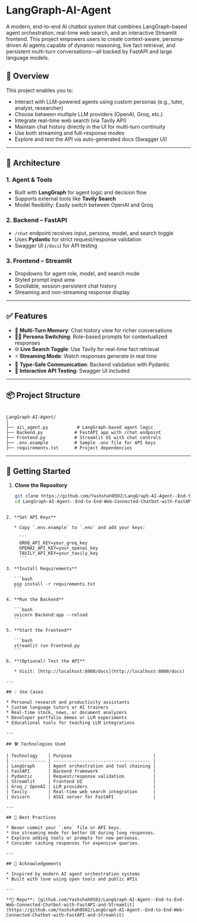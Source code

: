 # LangGraph-AI-Agent  
A modern, end-to-end AI chatbot system that combines LangGraph-based agent orchestration, real-time web search, and an interactive Streamlit frontend. This project empowers users to create context-aware, persona-driven AI agents capable of dynamic reasoning, live fact retrieval, and persistent multi-turn conversations—all backed by FastAPI and large language models.

## 🧠 Overview

This project enables you to:

- Interact with LLM-powered agents using custom personas (e.g., tutor, analyst, researcher)
- Choose between multiple LLM providers (OpenAI, Groq, etc.)
- Integrate real-time web search (via Tavily API)
- Maintain chat history directly in the UI for multi-turn continuity
- Use both streaming and full-response modes
- Explore and test the API via auto-generated docs (Swagger UI)

---

## 🧩 Architecture

### 1. Agent & Tools
- Built with **LangGraph** for agent logic and decision flow
- Supports external tools like **Tavily Search**
- Model flexibility: Easily switch between OpenAI and Groq

### 2. Backend – FastAPI
- `/chat` endpoint receives input, persona, model, and search toggle
- Uses **Pydantic** for strict request/response validation
- Swagger UI (`/docs`) for API testing

### 3. Frontend – Streamlit
- Dropdowns for agent role, model, and search mode
- Styled prompt input area
- Scrollable, session-persistent chat history
- Streaming and non-streaming response display

---

## ✅ Features

- 🔁 **Multi-Turn Memory**: Chat history view for richer conversations
- 🧑‍🎓 **Persona Switching**: Role-based prompts for contextualized responses
- 🌐 **Live Search Toggle**: Use Tavily for real-time fact retrieval
- ⚡ **Streaming Mode**: Watch responses generate in real time
- 🔐 **Type-Safe Communication**: Backend validation with Pydantic
- 🧪 **Interactive API Testing**: Swagger UI included

---

## 📦 Project Structure

```

LangGraph-AI-Agent/
│
├── ai\_agent.py           # LangGraph-based agent logic
├── Backend.py            # FastAPI app with /chat endpoint
├── Frontend.py           # Streamlit UI with chat controls
├── .env.example          # Sample .env file for API keys
├── requirements.txt      # Project dependencies

````

---

## 🚀 Getting Started

1. **Clone the Repository**
   ```bash
   git clone https://github.com/Yashshah0502/LangGraph-AI-Agent--End-to-End-Web-Connected-Chatbot-with-FastAPI-and-Streamlit.git
   cd LangGraph-AI-Agent--End-to-End-Web-Connected-Chatbot-with-FastAPI-and-Streamlit
````

2. **Set API Keys**

   * Copy `.env.example` to `.env` and add your keys:

     ```
     GROQ_API_KEY=your_groq_key
     OPENAI_API_KEY=your_openai_key
     TAVILY_API_KEY=your_tavily_key
     ```

3. **Install Requirements**

   ```bash
   pip install -r requirements.txt
   ```

4. **Run the Backend**

   ```bash
   uvicorn Backend:app --reload
   ```

5. **Start the Frontend**

   ```bash
   streamlit run Frontend.py
   ```

6. **(Optional) Test the API**

   * Visit: [http://localhost:8000/docs](http://localhost:8000/docs)

---

## 💡 Use Cases

* Personal research and productivity assistants
* Custom language tutors or AI trainers
* Real-time stock, news, or document analyzers
* Developer portfolio demos or LLM experiments
* Educational tools for teaching LLM integrations

---

## 🛠 Technologies Used

| Technology    | Purpose                               |
| ------------- | ------------------------------------- |
| LangGraph     | Agent orchestration and tool chaining |
| FastAPI       | Backend framework                     |
| Pydantic      | Request/response validation           |
| Streamlit     | Frontend UI                           |
| Groq / OpenAI | LLM providers                         |
| Tavily        | Real-time web search integration      |
| Uvicorn       | ASGI server for FastAPI               |

---

## 📌 Best Practices

* Never commit your `.env` file or API keys.
* Use streaming mode for better UX during long responses.
* Explore adding tools or prompts for new personas.
* Consider caching responses for expensive queries.

---

## 🙌 Acknowledgements

* Inspired by modern AI agent orchestration systems
* Built with love using open tools and public APIs

---

**🔗 Repo**: [github.com/Yashshah0502/LangGraph-AI-Agent--End-to-End-Web-Connected-Chatbot-with-FastAPI-and-Streamlit](https://github.com/Yashshah0502/LangGraph-AI-Agent--End-to-End-Web-Connected-Chatbot-with-FastAPI-and-Streamlit)
